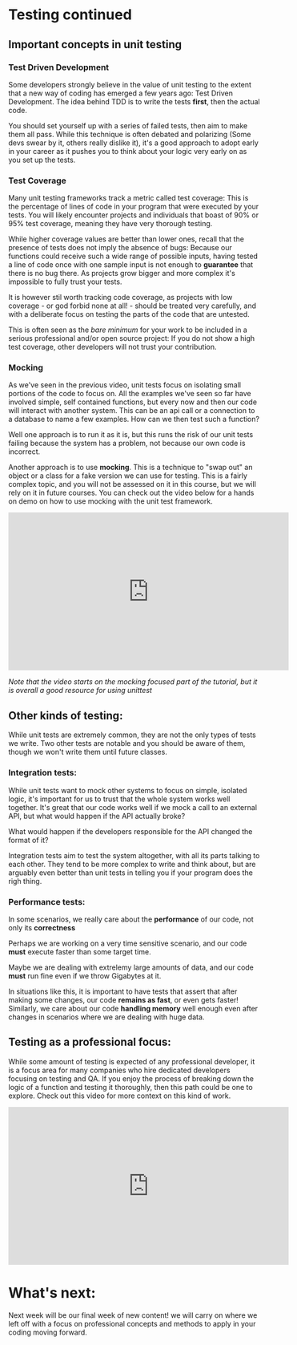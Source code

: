 # Testing continued

## Important concepts in unit testing
### Test Driven Development
Some developers strongly believe in the value of unit testing to the extent that a new way of coding has emerged a few years ago: Test Driven Development. The idea behind TDD is to write the tests **first**, then the actual code. 

You should set yourself up with a series of failed tests, then aim to make them all pass. While this technique is often debated and polarizing (Some devs swear by it, others really dislike it), it's a good approach to adopt early in your career as it pushes you to think about your logic very early on as you set up the tests.

### Test Coverage
Many unit testing frameworks track a metric called test coverage: This is the percentage of lines of code in your program that were executed by your tests. You will likely encounter projects and individuals that boast of 90% or 95% test coverage, meaning they have very thorough testing. 

While higher coverage values are better than lower ones, recall that the presence of tests does not imply the absence of bugs: Because our functions could receive such a wide range of possible inputs, having tested a line of code once with one sample input is not enough to **guarantee** that there is no bug there. As projects grow bigger and more complex it's impossible to fully trust your tests. 

It is however stil worth tracking code coverage, as projects with low coverage - or god forbid none at all! - should be treated very carefully, and with a deliberate focus on testing the parts of the code that are untested.

This is often seen as the _bare minimum_ for your work to be included in a serious professional and/or open source project: If you do not show a high test coverage, other developers will not trust your contribution. 

### Mocking

As we've seen in the previous video, unit tests focus on isolating small portions of the code to focus on. All the examples we've seen so far have involved simple, self contained functions, but every now and then our code will interact with another system. This can be an api call or a connection to a database to name a few examples. How can we then test such a function?

Well one approach is to run it as it is, but this runs the risk of our unit tests failing because the system has a problem, not because our own code is incorrect. 

Another approach is to use **mocking**. This is a technique to "swap out" an object or a class for a fake version we can use for testing. This is a fairly complex topic, and you will not be assessed on it in this course, but we will rely on it in future courses. You can check out the video below for a hands on demo on how to use mocking with the unit test framework. 

<iframe width="560" height="315" src="https://www.youtube.com/embed/6tNS--WetLI?si=0UpDBxWB3kxUagZF&amp;start=1715" title="YouTube video player" frameborder="0" allow="accelerometer; autoplay; clipboard-write; encrypted-media; gyroscope; picture-in-picture; web-share" allowfullscreen></iframe>

_Note that the video starts on the mocking focused part of the tutorial, but it is overall a good resource for using unittest_

## Other kinds of testing:
While unit tests are extremely common, they are not the only types of tests we write. Two other tests are notable and you should be aware of them, though we won't write them until future classes.

### Integration tests:
While unit tests want to mock other systems to focus on simple, isolated logic, it's important for us to trust that the whole system works well together. It's great that our code works well if we mock a call to an external API, but what would happen if the API actually broke?

What would happen if the developers responsible for the API changed the format of it? 

Integration tests aim to test the system altogether, with all its parts talking to each other. They tend to be more complex to write and think about, but are arguably even better than unit tests in telling you if your program does the righ thing.

### Performance tests:
In some scenarios, we really care about the **performance** of our code, not only its **correctness**

Perhaps we are working on a very time sensitive scenario, and our code **must** execute faster than some target time. 

Maybe we are dealing with extrelemy large amounts of data, and our code **must** run fine even if we throw Gigabytes at it. 

In situations like this, it is important to have tests that assert that after making some changes, our code **remains as fast**, or even gets faster! Similarly, we care about our code **handling memory** well enough even after changes in scenarios where we are dealing with huge data.

## Testing as a professional focus:

While some amount of testing is expected of any professional developer, it is a focus area for many companies who hire dedicated developers focusing on testing and QA. If you enjoy the process of breaking down the logic of a function and testing it thoroughly, then this path could be one to explore. Check out this video for more context on this kind of work. 

<iframe width="560" height="315" src="https://www.youtube.com/embed/ChhYCujkMZ0?si=1taZCiH-yEaOkw-0" title="YouTube video player" frameborder="0" allow="accelerometer; autoplay; clipboard-write; encrypted-media; gyroscope; picture-in-picture; web-share" allowfullscreen></iframe>

# What's next:

Next week will be our final week of new content! we will carry on where we left off with a focus on professional concepts and methods to apply in your coding moving forward.
